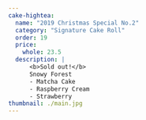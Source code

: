 ```yaml
---
cake-hightea:
  name: "2019 Christmas Special No.2"
  category: "Signature Cake Roll"
  order: 19
  price:
    whole: 23.5
  description: |
      <b>Sold out!</b>
      Snowy Forest
      - Matcha Cake
      - Raspberry Cream
      - Strawberry
thumbnail: ./main.jpg
---
```

